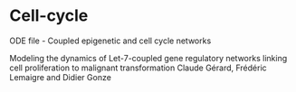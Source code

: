 # Cell-cycle
ODE file - Coupled epigenetic and cell cycle networks

Modeling the dynamics of Let-7-coupled gene regulatory networks linking cell proliferation to malignant transformation
Claude Gérard, Frédéric Lemaigre and Didier Gonze

